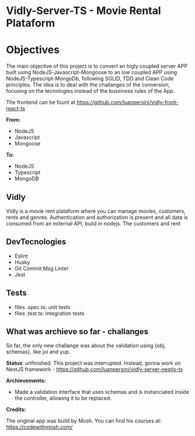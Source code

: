 # Vidly-Server-TS - Movie Rental Plataform

# Objectives

The main objective of this project is to convert an higly coupled server APP built using NodeJS-Javascript-Mongoose to an low coupled APP using NodeJS-Typescript-MongoDb, following SOLID, TDD and Clean Code principles. The idea is to deal with the challanges of the conversion, focusing on the tecnologies instead of the bussiness rules of the App.

The frontend can be fount at https://github.com/luanpersini/vidly-front-react-ts

**From:**

- NodeJS 
- Javascript
- Mongoose 

**To:**

- NodeJS 
- Typescript
- MongoDB

## Vidly

Vidly is a movie rent plataform where you can manage movies, customers, rents and genres. Authentication and authorization is present and all data is consumed from an external API, build in nodejs. The customers and rent


## DevTecnologies

- Eslint
- Husky
- Git Commit Msg Linter
- Jest

## Tests

- files .spec.ts: unit tests
- files .test.ts: integration tests

## What was archieve so far - challanges

So far, the only new challange was about the validation using {obj, schemas}, like joi and yup.

**Status**: unfinished. This project was interrupted. Instead, gonna work on NestJS framework - https://github.com/luanpersini/vidly-server-nestjs-ts

**Archievements:**

- Made a validation interface that uses schemas and is instanciated inside the controller, allowing it to be replaced.

**Credits:**

The original app was build by Mosh. You can find his courses at: https://codewithmosh.com/